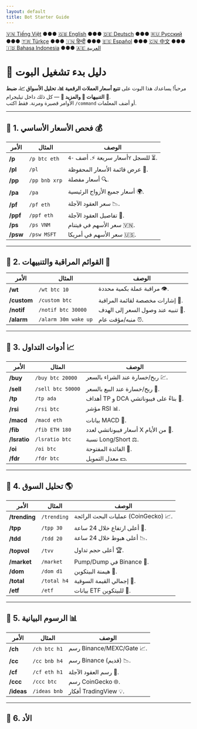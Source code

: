```yaml
---
layout: default
title: Bot Starter Guide
---
```


[🇻🇳 Tiếng Việt](index_vi.md) ●●● [🇬🇧 English](index.md) ●●● [🇩🇪 Deutsch](index_de.md) ●●● [🇷🇺 Русский](index_ru.md) ●●● [🇹🇷 Türkçe](index_tr.md) ●●● [🇮🇳 हिन्दी](index_hi.md) ●●● [🇪🇸 Español](index_es.md) ●●● [🇨🇳 中文](index_zh.md) ●●● [🇮🇩 Bahasa Indonesia](index_id.md) ●●● [🇦🇪 العربية](index_ae.md)

# 🚀 دليل بدء تشغيل البوت

مرحباً! يساعدك هذا البوت على **تتبع أسعار العملات الرقمية 📊، تحليل الأسواق 📈، ضبط التنبيهات 🔔 والمزيد 🎯** — كل ذلك داخل تيليجرام 💬.  
الأوامر قصيرة ومرنة. فقط اكتب `/command` أو أضف المعلمات.  

<hr>

## 📌 1. فحص الأسعار الأساسي 💰

الأمر | المثال | الوصف
---|---|---
**/p** | `/p btc eth` | أسعار سريعة ⚡. أضف `-4Y` للسجل ⏳.
**/pl** | `/pl` | عرض قائمة الأسعار المحفوظة 💾.
**/pp** | `/pp bnb xrp` | أسعار مفصلة 🔍.
**/pa** | `/pa` | أسعار جميع الأزواج الرئيسية 🌍.
**/pf** | `/pf eth` | سعر العقود الآجلة 📉.
**/ppf** | `/ppf eth` | تفاصيل العقود الآجلة 📄.
**/ps** | `/ps VNM` | سعر الأسهم في فيتنام 🇻🇳.
**/psw** | `/psw MSFT` | سعر الأسهم في أمريكا 🇺🇸.

<hr>

## 📌 2. القوائم المراقبة والتنبيهات 👀

الأمر | المثال | الوصف
---|---|---
**/wt** | `/wt btc 10` | مراقبة عملة بكمية محددة 👁️.
**/custom** | `/custom btc` | إشارات مخصصة لقائمة المراقبة 🎯.
**/notif** | `/notif btc 30000` | تنبيه عند وصول السعر إلى الهدف 🚨.
**/alarm** | `/alarm 30m wake up` | منبه/مؤقت عام ⏰.

<hr>

## 📌 3. أدوات التداول 📈

الأمر | المثال | الوصف
---|---|---
**/buy** | `/buy btc 20000` | ربح/خسارة عند الشراء بالسعر 💹.
**/sell** | `/sell btc 50000` | ربح/خسارة عند البيع بالسعر 💸.
**/tp** | `/tp ada` | أهداف TP و DCA بناءً على فيبوناتشي 🎯.
**/rsi** | `/rsi btc` | مؤشر RSI 📊.
**/macd** | `/macd eth` | بيانات MACD 📶.
**/fib** | `/fib ETH 180` | أسعار فيبوناتشي لعدد X من الأيام 🔢.
**/lsratio** | `/lsratio btc` | نسبة Long/Short ⚖️.
**/oi** | `/oi btc` | الفائدة المفتوحة 📜.
**/fdr** | `/fdr btc` | معدل التمويل 💵.

<hr>

## 📌 4. تحليل السوق 🌎

الأمر | المثال | الوصف
---|---|---
**/trending** | `/trending` | عمليات البحث الرائجة (CoinGecko) 📈.
**/tpp** | `/tpp 30` | أعلى ارتفاع خلال 24 ساعة 🚀.
**/tdd** | `/tdd 20` | أعلى هبوط خلال 24 ساعة 📉.
**/topvol** | `/tvv` | أعلى حجم تداول 🏆.
**/market** | `/market` | Pump/Dump في Binance 🔄.
**/dom** | `/dom d1` | هيمنة البيتكوين 👑.
**/total** | `/total h4` | إجمالي القيمة السوقية 🏬.
**/etf** | `/etf` | بيانات ETF للبيتكوين 📑.

<hr>

## 📌 5. الرسوم البيانية 📊

الأمر | المثال | الوصف
---|---|---
**/ch** | `/ch btc h1` | رسم Binance/MEXC/Gate 📈.
**/cc** | `/cc bnb h4` | رسم Binance (قديم) 📉.
**/cf** | `/cf eth h1` | رسم العقود الآجلة 💯.
**/ccc** | `/ccc btc` | رسم CoinGecko 🌐.
**/ideas** | `/ideas bnb` | أفكار TradingView 💡.

<hr>

## 📌 6. الأد

